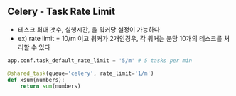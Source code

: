 ## Celery - Task Rate Limit
- 테스크 최대 갯수, 실행시간, 을 워커당 설정이 가능하다
- ex) rate limit = 10/m 이고 워커가 2개인경우, 각 워커는 분당 10개의 테스크를 처리할 수 있다
```python
app.conf.task_default_rate_limit = '5/m' # 5 tasks per min
```
```python
@shared_task(queue='celery', rate_limit='1/m')
def xsum(numbers):
    return sum(numbers)

```